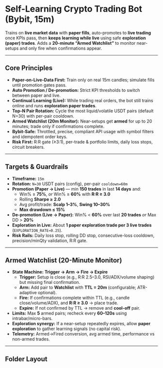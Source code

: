 # Self-Learning Crypto Trading Bot (Bybit, 15m)

Trains on **live market data** with **paper fills**, auto-promotes to **live trading** once KPIs pass, then **keeps learning while live** using safe **exploration (paper) trades**. Adds a **20-minute “Armed Watchlist”** to monitor near-setups and only fire when confirmations appear.

---

## Core Principles
- **Paper-on-Live-Data First:** Train only on real 15m candles; simulate fills until promotion gates pass.
- **Auto Promotion / De-promotion:** Strict KPI thresholds to switch between paper and live.
- **Continual Learning (Live):** While trading real orders, the bot still trains online and runs **exploration paper trades**.
- **Top-N Pair Rotation:** Cycle the most liquid/volatile USDT pairs (default N=30) with per-pair cooldown.
- **Armed Watchlist (20m Monitor):** Near-setups get **armed** for up to 20 minutes; trade only if confirmations complete.
- **Bybit-Safe:** Throttled, precise, compliant API usage with symbol filters and idempotent order keys.
- **Risk First:** R:R gate (≥3:1), per-trade & portfolio limits, daily loss stops, circuit breakers.

---

## Targets & Guardrails
- **Timeframe:** `15m`
- **Rotation:** `N=30` USDT pairs (config), per-pair `cooldown=60m`
- **Promotion (Paper → Live)** — min **150 trades** in last **14 days** and:
  - Win% ≥ **75%**, *or* Win% ≥ **60%** with **R:R ≥ 3.0**
  - Rolling **Sharpe ≥ 2.0**
  - Avg profit/trade: **Scalp 1–3%**, **Swing 10–30%**
  - **Max drawdown ≤ 15%**
- **De-promotion (Live → Paper):** Win% < **60%** over last **20 trades** *or* Max DD > **20%**
- **Exploration in Live:** About **1 paper exploration trade per 3 live trades** (`EXPLORATION_RATE≈0.25`).
- **Risk Rails:** Daily loss stop, rolling DD stop, consecutive-loss cooldown, precision/minQty validation, R:R gate.

---

## Armed Watchlist (20-Minute Monitor)
- **State Machine:** **Trigger → Arm → Fire → Expire**
  - **Trigger:** Setup is close (e.g., R:R 2.5–3.0, RSI/ADX/volume shaping) but missing final confirmation.
  - **Arm:** Add pair to **Watchlist** with **TTL = 20m** (configurable; ATR-adaptive optional).
  - **Fire:** If confirmations complete within TTL (e.g., candle close/volume/ADX), and **R:R ≥ 3.0** → place trade.
  - **Expire:** If not confirmed by TTL → remove and **cool-off** pair.
- **Limits:** Max **5** armed pairs; recheck every **60–120s** using intrabar/micro-bars.
- **Exploration synergy:** If a near-setup repeatedly expires, allow **paper exploration** to gather learning signals (no capital risk).
- **Telemetry:** Armed→Fired conversion, avg armed time, performance vs non-armed trades.

---

## Folder Layout
